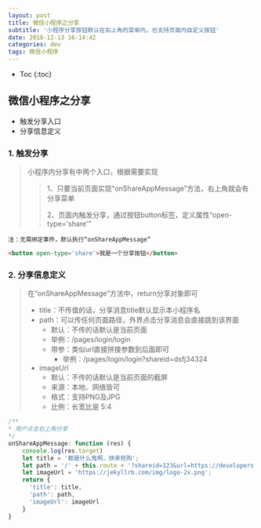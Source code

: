 ```yaml
---
layout: post
title: 微信小程序之分享
subtitle: '小程序分享按钮默认在右上角的菜单内，也支持页面内自定义按钮'
date: 2018-12-13 16:14:42
categories: dev
tags: 微信小程序
---
```


* Toc
{:toc}

## 微信小程序之分享
- 触发分享入口
- 分享信息定义

### 1. 触发分享

> 小程序内分享有中两个入口，根据需要实现
>
> > 1、只要当前页面实现“onShareAppMessage”方法，右上角就会有分享菜单
> >
> > 2、页面内触发分享，通过按钮button标签，定义属性“open-type='share'”

`注：无需绑定事件，默认执行“onShareAppMessage”`

```html
<button open-type='share'>我是一个分享按钮</button>
```



### 2. 分享信息定义

> 在“onShareAppMessage”方法中，return分享对象即可
>
> - title：不传值的话，分享消息title默认显示本小程序名
> - path：可以传任何页面路径，外界点击分享消息会直接跳到该界面
>   + 默认：不传的话默认是当前页面
>   + 举例：/pages/login/login
>   + 带参：类似url直接拼接参数到后面即可
>     * 举例：/pages/login/login?shareid=dsfj34324
> - imageUrl
>   + 默认：不传的话默认是当前页面的截屏
>   + 来源：本地、网络皆可
>   + 格式：支持PNG及JPG
>   + 比例：长宽比是 5:4



```js
/**
* 用户点击右上角分享
*/
onShareAppMessage: function (res) {
    console.log(res.target)
    let title = '都是什么鬼啊，快来抢购';
    let path = '/' + this.route + '?shareid=123&url=https://developers.weixin.qq.com/miniprogram/dev';
    let imageUrl = 'https://jekyllrb.com/img/logo-2x.png';
    return {
      'title': title,
      'path': path,
      'imageUrl': imageUrl
    }
}
```
